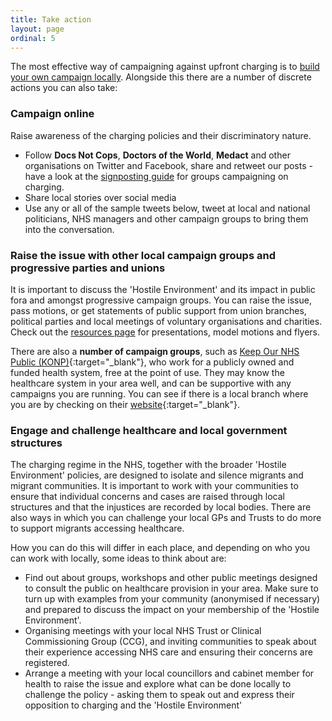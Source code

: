 ```yaml
---
title: Take action
layout: page
ordinal: 5
---
```


The most effective way of campaigning against upfront charging is to [build your own campaign locally](/campaign/build-your-local-campaign.html). Alongside this there are a number of discrete actions you can also take:

### Campaign online

Raise awareness of the charging policies and their discriminatory nature.

 * Follow **Docs Not Cops**, **Doctors of the World**, **Medact** and other organisations on Twitter and Facebook, share and retweet our posts - have a look at the [signposting guide](/support/signposting-guide.html) for groups campaigning on charging.
 * Share local stories over social media
 * Use any or all of the sample tweets below, tweet at local and national politicians, NHS managers and other campaign groups to bring them into the conversation.

### Raise the issue with other local campaign groups and progressive parties and unions

It is important to discuss the 'Hostile Environment' and its impact in public fora and amongst progressive campaign groups. You can raise the issue, pass motions, or get statements of public support from union branches, political parties and local meetings of voluntary organisations and charities. Check out the [resources page](/campgain/resources) for presentations, model motions and flyers.

There are also a **number of campaign groups**, such as [Keep Our NHS Public (KONP)](https://keepournhspublic.com/){:target="_blank"}, who work for a publicly owned and funded health system, free at the point of use. They may know the healthcare system in your area well, and can be supportive with any campaigns you are running. You can see if there is a local branch where you are by checking on their [website](https://keepournhspublic.com/local-groups/){:target="_blank"}.

### Engage and challenge healthcare and local government structures

The charging regime in the NHS, together with the broader 'Hostile Environment' policies, are designed to isolate and silence migrants and migrant communities. It is important to work with your communities to ensure that individual concerns and cases are raised through local structures and that the injustices are recorded by local bodies. There are also ways in which you can challenge your local GPs and Trusts to do more to support migrants accessing healthcare.

How you can do this will differ in each place, and depending on who you can work with locally, some ideas to think about are:

 * Find out about groups, workshops and other public meetings designed to consult the public on healthcare provision in your area. Make sure to turn up with examples from your community (anonymised if necessary) and prepared to discuss the impact on your membership of the 'Hostile Environment'.
 * Organising meetings with your local NHS Trust or Clinical Commissioning Group (CCG), and inviting communities to speak about their experience accessing NHS care and ensuring their concerns are registered.
 * Arrange a meeting with your local councillors and cabinet member for health to raise the issue and explore what can be done locally to challenge the policy - asking them to speak out and express their opposition to charging and the 'Hostile Environment'
